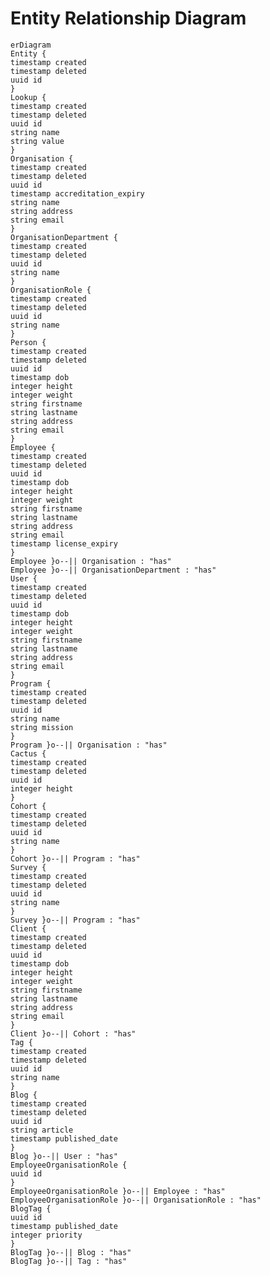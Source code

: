 # Entity Relationship Diagram```mermaiderDiagramEntity {timestamp createdtimestamp deleteduuid id}Lookup {timestamp createdtimestamp deleteduuid idstring namestring value}Organisation {timestamp createdtimestamp deleteduuid idtimestamp accreditation_expirystring namestring addressstring email}OrganisationDepartment {timestamp createdtimestamp deleteduuid idstring name}OrganisationRole {timestamp createdtimestamp deleteduuid idstring name}Person {timestamp createdtimestamp deleteduuid idtimestamp dobinteger heightinteger weightstring firstnamestring lastnamestring addressstring email}Employee {timestamp createdtimestamp deleteduuid idtimestamp dobinteger heightinteger weightstring firstnamestring lastnamestring addressstring emailtimestamp license_expiry}Employee }o--|| Organisation : "has"Employee }o--|| OrganisationDepartment : "has"User {timestamp createdtimestamp deleteduuid idtimestamp dobinteger heightinteger weightstring firstnamestring lastnamestring addressstring email}Program {timestamp createdtimestamp deleteduuid idstring namestring mission}Program }o--|| Organisation : "has"Cactus {timestamp createdtimestamp deleteduuid idinteger height}Cohort {timestamp createdtimestamp deleteduuid idstring name}Cohort }o--|| Program : "has"Survey {timestamp createdtimestamp deleteduuid idstring name}Survey }o--|| Program : "has"Client {timestamp createdtimestamp deleteduuid idtimestamp dobinteger heightinteger weightstring firstnamestring lastnamestring addressstring email}Client }o--|| Cohort : "has"Tag {timestamp createdtimestamp deleteduuid idstring name}Blog {timestamp createdtimestamp deleteduuid idstring articletimestamp published_date}Blog }o--|| User : "has"EmployeeOrganisationRole {uuid id}EmployeeOrganisationRole }o--|| Employee : "has"EmployeeOrganisationRole }o--|| OrganisationRole : "has"BlogTag {uuid idtimestamp published_dateinteger priority}BlogTag }o--|| Blog : "has"BlogTag }o--|| Tag : "has"```